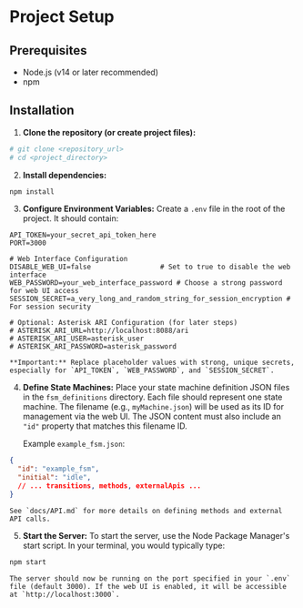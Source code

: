 # Project Setup

## Prerequisites
- Node.js (v14 or later recommended)
- npm

## Installation

1.  **Clone the repository (or create project files):**
```bash
# git clone <repository_url>
# cd <project_directory>
```

2.  **Install dependencies:**
```bash
npm install
```

3.  **Configure Environment Variables:**
    Create a `.env` file in the root of the project.
    It should contain:
```env
API_TOKEN=your_secret_api_token_here
PORT=3000

# Web Interface Configuration
DISABLE_WEB_UI=false                 # Set to true to disable the web interface
WEB_PASSWORD=your_web_interface_password # Choose a strong password for web UI access
SESSION_SECRET=a_very_long_and_random_string_for_session_encryption # For session security

# Optional: Asterisk ARI Configuration (for later steps)
# ASTERISK_ARI_URL=http://localhost:8088/ari
# ASTERISK_ARI_USER=asterisk_user
# ASTERISK_ARI_PASSWORD=asterisk_password
```
    **Important:** Replace placeholder values with strong, unique secrets, especially for `API_TOKEN`, `WEB_PASSWORD`, and `SESSION_SECRET`.

4.  **Define State Machines:**
    Place your state machine definition JSON files in the `fsm_definitions` directory.
    Each file should represent one state machine. The filename (e.g., `myMachine.json`) will be used as its ID for management via the web UI. The JSON content must also include an `"id"` property that matches this filename ID.

    Example `example_fsm.json`:
```json
{
  "id": "example_fsm",
  "initial": "idle",
  // ... transitions, methods, externalApis ...
}
```
    See `docs/API.md` for more details on defining methods and external API calls.

5.  **Start the Server:**
    To start the server, use the Node Package Manager's start script.
    In your terminal, you would typically type:
```bash
npm start
```
    The server should now be running on the port specified in your `.env` file (default 3000). If the web UI is enabled, it will be accessible at `http://localhost:3000`.
